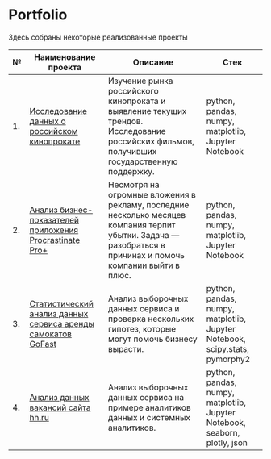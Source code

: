 # Portfolio

Здесь собраны некоторые реализованные проекты

| №    | Наименование проекта                | Описание                                                     | Стек                                                         |
| ---- | ------------------------------------------------------------ | ------------------------------------------------------------ | ------------------------------------------------------------ |
| 1.   | [Исследование данных о российском кинопрокате](https://github.com/model4d/Portfolio/tree/main/01%20Film_distribution) | Изучение рынка российского кинопроката и выявление текущих трендов. Исследование российских фильмов, получивших государственную поддержку. | python, pandas, numpy, matplotlib, Jupyter Notebook       |
| 2.   | [Анализ бизнес-показателей приложения Procrastinate Pro+](https://github.com/model4d/Portfolio/tree/main/02%20Procrastinate_pro) | Несмотря на огромные вложения в рекламу, последние несколько месяцев компания терпит убытки. Задача — разобраться в причинах и помочь компании выйти в плюс. | python, pandas, numpy, matplotlib, Jupyter Notebook |
| 3.   | [Статистический анализ данных сервиса аренды самокатов GoFast](https://github.com/model4d/Portfolio/tree/main/03%20Kicksharing) | Анализ выборочных данных сервиса и проверка нескольких гипотез, которые могут помочь бизнесу вырасти. | python, pandas, numpy, matplotlib, Jupyter Notebook, scipy.stats, pymorphy2 |
| 4.   | [Анализ данных вакансий сайта hh.ru](https://github.com/model4d/Portfolio/tree/main/04%20Job_analysis) | Анализ выборочных данных сервиса на примере аналитиков данных и системных аналитиков. | python, pandas, numpy, matplotlib, Jupyter Notebook, seaborn, plotly, json |
